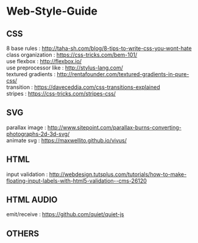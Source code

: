 # Web-Style-Guide

## CSS
8 base rules : http://taha-sh.com/blog/8-tips-to-write-css-you-wont-hate  
class organization : https://css-tricks.com/bem-101/  
use flexbox : http://flexbox.io/  
use preprocessor like : http://stylus-lang.com/  
textured gradients : http://rentafounder.com/textured-gradients-in-pure-css/  
transition : https://daveceddia.com/css-transitions-explained  
stripes : https://css-tricks.com/stripes-css/  

## SVG
parallax image : http://www.sitepoint.com/parallax-burns-converting-photographs-2d-3d-svg/  
animate svg : https://maxwellito.github.io/vivus/  

## HTML
input validation : http://webdesign.tutsplus.com/tutorials/how-to-make-floating-input-labels-with-html5-validation--cms-26120  

## HTML AUDIO
emit/receive : https://github.com/quiet/quiet-js  

## OTHERS